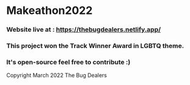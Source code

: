 # Makeathon2022

### Website live at : https://thebugdealers.netlify.app/

### This project won the Track Winner Award in LGBTQ theme.

### It's open-source feel free to contribute :)

Copyright March 2022 The Bug Dealers
